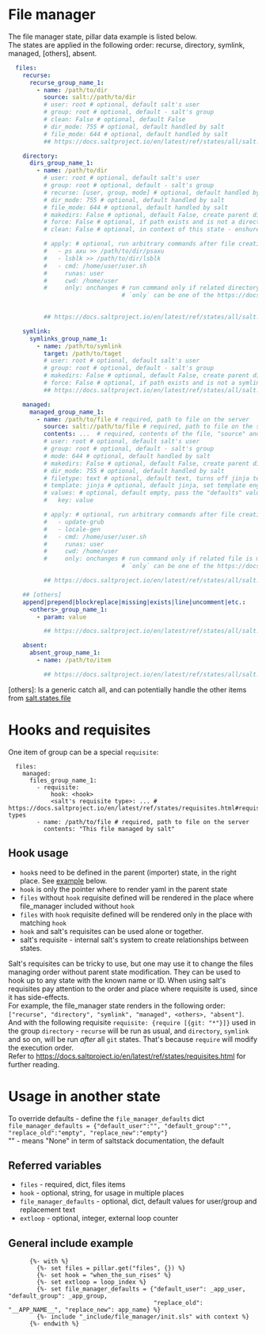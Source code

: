 # File manager
The file manager state, pillar data example is listed below.  
The states are applied in the following order: recurse, directory, symlink, managed, [others], absent.  


```yaml
  files:
    recurse:
      recurse_group_name_1:
        - name: /path/to/dir
          source: salt://path/to/dir
          # user: root # optional, default salt's user
          # group: root # optional, default - salt's group
          # clean: False # optional, default False
          # dir_mode: 755 # optional, default handled by salt
          # file_mode: 644 # optional, default handled by salt
          ## https://docs.saltproject.io/en/latest/ref/states/all/salt.states.file.html#salt.states.file.recurse

    directory:
      dirs_group_name_1:
        - name: /path/to/dir 
          # user: root # optional, default salt's user
          # group: root # optional, default - salt's group
          # recurse: [user, group, mode] # optional, default handled by salt
          # dir_mode: 755 # optional, default handled by salt
          # file_mode: 644 # optional, default handled by salt
          # makedirs: False # optional, default False, create parent directories if not exists
          # force: False # optional, if path exists and is not a directory, delete path and create the directory
          # clean: False # optional, in context of this state - enshure directory is empty

          # apply: # optional, run arbitrary commands after file creation, commands are run as directory owner user
          #   - ps axu >> /path/to/dir/psaxu
          #   - lsblk >> /path/to/dir/lsblk
          #   - cmd: /home/user/user.sh
          #     runas: user
          #     cwd: /home/user
          #     only: onchanges # run command only if related directory is modified/created
                                # `only` can be one of the https://docs.saltproject.io/en/latest/ref/states/requisites.html#requisites-types
             

          ## https://docs.saltproject.io/en/latest/ref/states/all/salt.states.file.html#salt.states.file.directory

    symlink:
      symlinks_group_name_1:
        - name: /path/to/symlink
          target: /path/to/taget
          # user: root # optional, default salt's user
          # group: root # optional, default - salt's group
          # makedirs: False # optional, default False, create parent directories if not exists
          # force: False # optional, if path exists and is not a symlink, delete path and create the symlink
          ## https://docs.saltproject.io/en/latest/ref/states/all/salt.states.file.html#salt.states.file.symlink

    managed:
      managed_group_name_1:
        - name: /path/to/file # required, path to file on the server
          source: salt://path/to/file # required, path to file on the salt master
          contents: ...  # required, contents of the file, "source" and "contents" are mutually exclusive, "source" has precedence
          # user: root # optional, default salt's user
          # group: root # optional, default - salt's group
          # mode: 644 # optional, default handled by salt
          # makedirs: False # optional, default False, create parent directories if not exists
          # dir_mode: 755 # optional, default handled by salt
          # filetype: text # optional, default text, turns off jinja templating if set to "binary"
          # template: jinja # optional, default jinja, set template engine to use
          # values: # optional, default empty, pass the "defaults" values when file is templated with jinja
          #   key: value

          # apply: # optional, run arbitrary commands after file creation, commands are run as file owner user
          #   - update-grub
          #   - locale-gen
          #   - cmd: /home/user/user.sh
          #     runas: user
          #     cwd: /home/user
          #     only: onchanges # run command only if related file is modified/created
                                # `only` can be one of the https://docs.saltproject.io/en/latest/ref/states/requisites.html#requisites-types

          ## https://docs.saltproject.io/en/latest/ref/states/all/salt.states.file.html#salt.states.file.managed

    ## [others]
    append|prepend|blockreplace|missing|exists|line|uncomment|etc.:
      <others>_group_name_1:
        - param: value

          ## https://docs.saltproject.io/en/latest/ref/states/all/salt.states.file.html

    absent:
      absent_group_name_1:
        - name: /path/to/item

          ## https://docs.saltproject.io/en/latest/ref/states/all/salt.states.file.html#salt.states.file.absent
```

[others]: Is a generic catch all, and can potentially handle the other items from [salt.states.file](https://docs.saltproject.io/en/latest/ref/states/all/salt.states.file.html)


# Hooks and requisites  
One item of group can be a special `requisite`:  
```
  files:
    managed:
      files_group_name_1:
        - requisite:
            hook: <hook>
            <salt's requisite type>: ... # https://docs.saltproject.io/en/latest/ref/states/requisites.html#requisites-types 
        - name: /path/to/file # required, path to file on the server
          contents: "This file managed by salt"
```
## Hook usage
- `hook`s need to be defined in the parent (importer) state, in the right place. See [example](#general-include-example) below.  
- `hook` is only the pointer where to render yaml in the parent state   
- `files` without `hook` requisite defined will be rendered in the place where file_manager included without `hook`  
- `files` with `hook` requisite defined will be rendered only in the place with matching `hook`  
- `hook` and salt's requisites can be used alone or together.  
- salt's requisite - internal salt's system to create relationships between states.  

Salt's requisites can be tricky to use, but one may use it to change the files managing order without parent state modification. They can be used to hook up to any state with the known name or ID. When using salt's requisites pay attention to the order and place where requisite is used, since it has side-effects.  
For example, the file_manager state renders in the following order: `["recurse", "directory", "symlink", "managed", <others>, "absent"]`. And with the following requisite `requisite: {require [{git: "*"}]}` used in the group `directory` - `recurse` will be run as usual, and `directory`, `symlink` and so on, will be run _after_ all `git` states. That's because `require` will modify the execution order.  
Refer to <https://docs.saltproject.io/en/latest/ref/states/requisites.html> for further reading.  

# Usage in another state
To override defaults - define the `file_manager_defaults` dict  
`file_manager_defaults = {"default_user":"", "default_group":"", "replace_old":"empty", "replace_new":"empty"}`  
"" - means "None" in term of saltstack documentation, the default  

## Referred variables 
- `files` - required, dict, files items
- `hook` - optional, string, for usage in multiple places
- `file_manager_defaults` - optional, dict, default values for user/group and replacement text
- `extloop` - optional, integer, external loop counter

## General include example
```
      {%- with %}
        {%- set files = pillar.get("files", {}) %}
        {%- set hook = "when_the_sun_rises" %}
        {%- set extloop = loop_index %} 
        {%- set file_manager_defaults = {"default_user": _app_user, "default_group": _app_group,
                                         "replace_old": "__APP_NAME__", "replace_new": app_name} %}
        {%- include "_include/file_manager/init.sls" with context %}
      {%- endwith %}
```
